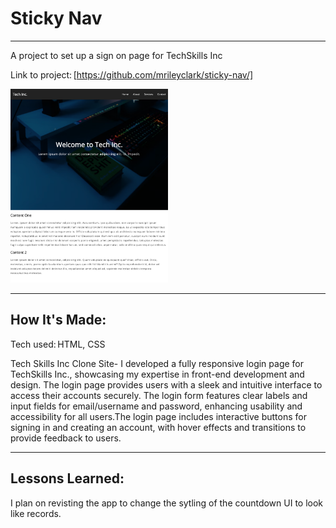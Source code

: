 # Sticky Nav

****

A project to set up a sign on page for TechSkills Inc

Link to project: [https://github.com/mrileyclark/sticky-nav/]


<img src="https://github.com/mrileyclark/sticky-nav/blob/main/sticky-nav.png" width="50%" height="30%">

****

## How It's Made: 

Tech used: HTML, CSS

Tech Skills Inc Clone Site- I developed a fully responsive login page for TechSkills Inc., showcasing my expertise in front-end development
and design. The login page provides users with a sleek and intuitive interface to access their accounts securely. The login form features clear labels 
and input fields for email/username and password, enhancing usability and accessibility for all users.The login page includes interactive buttons for signing in 
and creating an account, with hover effects and transitions to provide feedback to users.
****

 ## Lessons Learned: 

I plan on revisting the app to change the sytling of the countdown UI to look like records.

